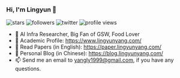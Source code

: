 ### Hi, I'm Lingyun 👋

![stars](https://img.shields.io/github/stars/mental2008?affiliations=COLLABORATOR&style=social)
![followers](https://img.shields.io/github/followers/mental2008?style=social)
![twitter](https://img.shields.io/twitter/follow/stephenyang1999.svg?style=social)
![profile views](https://komarev.com/ghpvc/?username=mental2008)

- 🤔  AI Infra Researcher, Big Fan of GSW, Food Lover
- 🌱  Academic Profile: https://www.lingyunyang.com/
- 📜  Read Papers (in English): https://paper.lingyunyang.com/
- 🔭  Personal Blog (in Chinese): https://blog.lingyunyang.com/
- 📫  Send me an email to yangly1999@gmail.com, if you have any questions.

<!--
**mental2008/mental2008** is a ✨ _special_ ✨ repository because its `README.md` (this file) appears on your GitHub profile.

Here are some ideas to get you started:

- 🔭 I’m currently working on ...
- 🌱 I’m currently learning ...
- 👯 I’m looking to collaborate on ...
- 🤔 I’m looking for help with ...
- 💬 Ask me about ...
- 📫 How to reach me: ...
- 😄 Pronouns: ...
- ⚡ Fun fact: ...
-->
